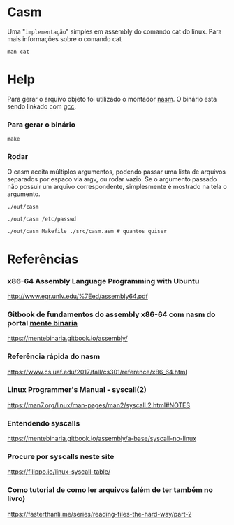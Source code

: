 # Casm
Uma "`implementação`" simples em assembly do comando cat do linux.
Para mais informações sobre o comando cat

```
man cat
```

# Help
Para gerar o arquivo objeto foi utilizado o montador [nasm](https://www.nasm.us).
O binário esta sendo linkado com [gcc](https://gcc.gnu.org).

### Para gerar o binário
```
make
```

### Rodar
O casm aceita múltiplos argumentos, podendo passar uma lista de arquivos separados por espaco via argv, 
ou rodar vazio. Se o argumento passado não possuir um arquivo correspondente, simplesmente é mostrado
na tela o argumento.

```
./out/casm 

./out/casm /etc/passwd 

./out/casm Makefile ./src/casm.asm # quantos quiser
```


# Referências

### x86-64 Assembly Language Programming with Ubuntu
http://www.egr.unlv.edu/%7Eed/assembly64.pdf

### Gitbook de fundamentos do assembly x86-64 com nasm do portal [mente binaria](https://www.mentebinaria.com.br)
https://mentebinaria.gitbook.io/assembly/

### Referência rápida do nasm 
https://www.cs.uaf.edu/2017/fall/cs301/reference/x86_64.html

### Linux Programmer's Manual - syscall(2)
https://man7.org/linux/man-pages/man2/syscall.2.html#NOTES

### Entendendo syscalls
https://mentebinaria.gitbook.io/assembly/a-base/syscall-no-linux

### Procure por syscalls neste site
https://filippo.io/linux-syscall-table/

### Como tutorial de como ler arquivos (além de ter também no livro)
https://fasterthanli.me/series/reading-files-the-hard-way/part-2
